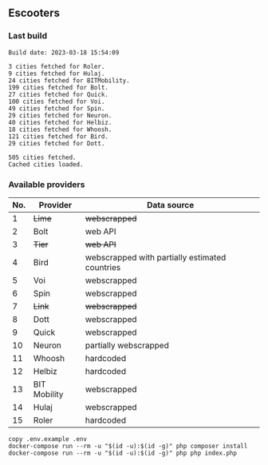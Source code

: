 ## Escooters

### Last build
```
Build date: 2023-03-18 15:54:09

3 cities fetched for Roler.
9 cities fetched for Hulaj.
24 cities fetched for BITMobility.
199 cities fetched for Bolt.
27 cities fetched for Quick.
100 cities fetched for Voi.
49 cities fetched for Spin.
29 cities fetched for Neuron.
40 cities fetched for Helbiz.
18 cities fetched for Whoosh.
121 cities fetched for Bird.
29 cities fetched for Dott.

505 cities fetched.
Cached cities loaded.
```

### Available providers

| No. | Provider | Data source |
|---|------|-------------|
| 1 | ~~Lime~~ | ~~webscrapped~~ |
| 2 | Bolt | web API     |
| 3 | ~~Tier~~ | ~~web API~~ |
| 4 | Bird | webscrapped with partially estimated countries |
| 5 | Voi  | webscrapped |
| 6 | Spin | webscrapped |
| 7 | ~~Link~~ | ~~webscrapped~~ |
| 8 | Dott | webscrapped |
| 9 | Quick | webscrapped |
| 10 | Neuron | partially webscrapped |
| 11 | Whoosh | hardcoded   |
| 12 | Helbiz | hardcoded   |
| 13 | BIT Mobility | webscrapped |
| 14 | Hulaj | webscrapped |
| 15 | Roler | hardcoded   |

```
copy .env.example .env
docker-compose run --rm -u "$(id -u):$(id -g)" php composer install
docker-compose run --rm -u "$(id -u):$(id -g)" php php index.php
```
